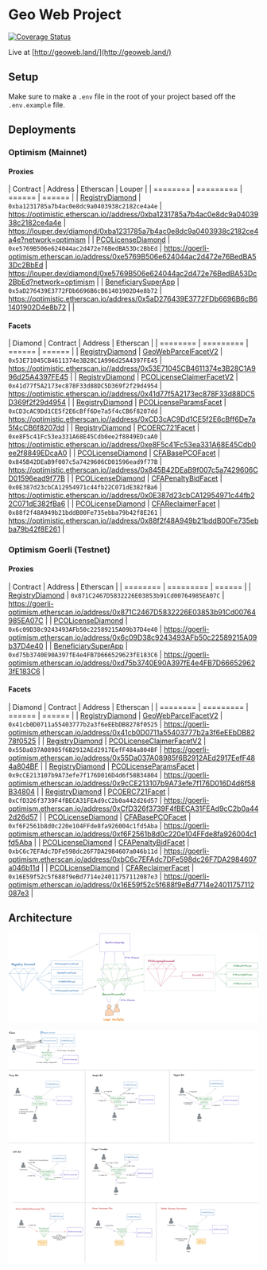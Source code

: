 # Geo Web Project

[![Coverage Status](https://coveralls.io/repos/github/Geo-Web-Project/core-contracts/badge.svg?branch=main)](https://coveralls.io/github/Geo-Web-Project/core-contracts?branch=main)

Live at [http://geoweb.land/](http://geoweb.land/)

## Setup

Make sure to make a `.env` file in the root of your project based off the `.env.example` file.

## Deployments

### Optimism (Mainnet)

#### Proxies

| Contract | Address | Etherscan | Louper |
| ======== | ========= | ====== | ====== |
| [RegistryDiamond](./contracts/registry) | `0xba1231785a7b4ac0e8dc9a0403938c2182ce4a4e` | https://optimistic.etherscan.io//address/0xba1231785a7b4ac0e8dc9a0403938c2182ce4a4e | https://louper.dev/diamond/0xba1231785a7b4ac0e8dc9a0403938c2182ce4a4e?network=optimism |
| [PCOLicenseDiamond](./contracts/pco-license) | `0xe5769B506e624044ac2d472e76BedBA53Dc2BbEd` | https://goerli-optimism.etherscan.io/address/0xe5769B506e624044ac2d472e76BedBA53Dc2BbEd | https://louper.dev/diamond/0xe5769B506e624044ac2d472e76BedBA53Dc2BbEd?network=optimism |
| [BeneficiarySuperApp](./contracts/beneficiary/BeneficiarySuperApp.sol) | `0x5aD276439E3772FDb6696B6cB61401902D4e8b72` | https://optimistic.etherscan.io/address/0x5aD276439E3772FDb6696B6cB61401902D4e8b72 | |

#### Facets

| Diamond | Contract | Address | Etherscan |
| ======== | ========= | ====== | ====== |
| [RegistryDiamond](./contracts/registry) | [GeoWebParcelFacetV2](./contracts/registry/facets/GeoWebParcelFacet.sol) | `0x53E71045CB4611374e3B28C1A996d25A4397FE45` | https://optimistic.etherscan.io//address/0x53E71045CB4611374e3B28C1A996d25A4397FE45 |
| [RegistryDiamond](./contracts/registry) | [PCOLicenseClaimerFacetV2](./contracts/registry/facets/PCOLicenseClaimerFacet.sol) | `0x41d77f5A2173ec878F33d88DC5D369f2f29d4954` | https://optimistic.etherscan.io//address/0x41d77f5A2173ec878F33d88DC5D369f2f29d4954 |
| [RegistryDiamond](./contracts/registry) | [PCOLicenseParamsFacet](./contracts/registry/facets/PCOLicenseParamsFacet.sol) | `0xCD3cAC9Dd1CE5f2E6cBff6De7a5f4cCB6f8207dd` | https://optimistic.etherscan.io//address/0xCD3cAC9Dd1CE5f2E6cBff6De7a5f4cCB6f8207dd |
| [RegistryDiamond](./contracts/registry) | [PCOERC721Facet](./contracts/registry/facets/PCOERC721Facet.sol) | `0xe8F5c41Fc53ea331A68E45Cdb0ee2f8849EDcaA0` | https://optimistic.etherscan.io//address/0xe8F5c41Fc53ea331A68E45Cdb0ee2f8849EDcaA0 |
| [PCOLicenseDiamond](./contracts/pco-license) | [CFABasePCOFacet](./contracts/pco-license/facets/CFABasePCOFacet.sol) | `0x845B42DEaB9f007c5a7429606CD01596ead9f77B` | https://optimistic.etherscan.io//address/0x845B42DEaB9f007c5a7429606CD01596ead9f77B |
| [PCOLicenseDiamond](./contracts/pco-license) | [CFAPenaltyBidFacet](./contracts/pco-license/facets/CFAPenaltyBidFacet.sol) | `0x0E387d23cbCA12954971c44fb22C071dE382fBa6` | https://optimistic.etherscan.io//address/0x0E387d23cbCA12954971c44fb22C071dE382fBa6 |
| [PCOLicenseDiamond](./contracts/pco-license) | [CFAReclaimerFacet](./contracts/pco-license/facets/CFAReclaimerFacet.sol) | `0x88f2f48A949b21bddB00Fe735ebba79b42f8E261` | https://optimistic.etherscan.io//address/0x88f2f48A949b21bddB00Fe735ebba79b42f8E261 |

### Optimism Goerli (Testnet)

#### Proxies

| Contract | Address | Etherscan |
| ======== | ========= | ====== |
| [RegistryDiamond](./contracts/registry) | `0x871C2467D5832226E03853b91Cd00764985EA07C` | https://goerli-optimism.etherscan.io/address/0x871C2467D5832226E03853b91Cd00764985EA07C |
| [PCOLicenseDiamond](./contracts/pco-license) | `0x6c09D38c9243493AFb50c22589215A09b37D4e40` | https://goerli-optimism.etherscan.io/address/0x6c09D38c9243493AFb50c22589215A09b37D4e40 |
| [BeneficiarySuperApp](./contracts/beneficiary/BeneficiarySuperApp.sol) | `0xd75b3740E90A397fE4e4FB7D666529623fE183C6` | https://goerli-optimism.etherscan.io/address/0xd75b3740E90A397fE4e4FB7D666529623fE183C6 |

#### Facets

| Diamond | Contract | Address | Etherscan |
| ======== | ========= | ====== | ====== |
| [RegistryDiamond](./contracts/registry) | [GeoWebParcelFacetV2](./contracts/registry/facets/GeoWebParcelFacet.sol) | `0x41cb0D0711a55403777b2a3f6eEEbDB8278f0525` | https://goerli-optimism.etherscan.io/address/0x41cb0D0711a55403777b2a3f6eEEbDB8278f0525 |
| [RegistryDiamond](./contracts/registry) | [PCOLicenseClaimerFacetV2](./contracts/registry/facets/PCOLicenseClaimerFacet.sol) | `0x55Da037A08985f6B2912AEd2917EefF484a804BF` | https://goerli-optimism.etherscan.io/address/0x55Da037A08985f6B2912AEd2917EefF484a804BF |
| [RegistryDiamond](./contracts/registry) | [PCOLicenseParamsFacet](./contracts/registry/facets/PCOLicenseParamsFacet.sol) | `0x9cCE213107b9A73efe7f176D016D4d6f58B34804` | https://goerli-optimism.etherscan.io/address/0x9cCE213107b9A73efe7f176D016D4d6f58B34804 |
| [RegistryDiamond](./contracts/registry) | [PCOERC721Facet](./contracts/registry/facets/PCOERC721Facet.sol) | `0xCfD326f3739F4fBECA31FEAd9cC2b0a442d26d57` | https://goerli-optimism.etherscan.io/address/0xCfD326f3739F4fBECA31FEAd9cC2b0a442d26d57 |
| [PCOLicenseDiamond](./contracts/pco-license) | [CFABasePCOFacet](./contracts/pco-license/facets/CFABasePCOFacet.sol) | `0xf6F2561b8d0c220e104FFde8fa926004c1fd5Aba` | https://goerli-optimism.etherscan.io/address/0xf6F2561b8d0c220e104FFde8fa926004c1fd5Aba |
| [PCOLicenseDiamond](./contracts/pco-license) | [CFAPenaltyBidFacet](./contracts/pco-license/facets/CFAPenaltyBidFacet.sol) | `0xbC6c7EFAdc7DFe598dc26F7DA2984607a046b11d` | https://goerli-optimism.etherscan.io/address/0xbC6c7EFAdc7DFe598dc26F7DA2984607a046b11d |
| [PCOLicenseDiamond](./contracts/pco-license) | [CFAReclaimerFacet](./contracts/pco-license/facets/CFAReclaimerFacet.sol) | `0x16E59f52c5f688f9eBd7714e24011757112087e3` | https://goerli-optimism.etherscan.io/address/0x16E59f52c5f688f9eBd7714e24011757112087e3 |

## Architecture

![](./docs/architecture.png)

![](./docs/actions.png)

